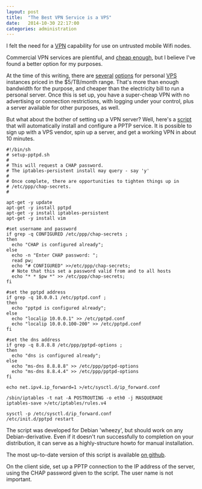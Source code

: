 ```yaml
---
layout: post
title:  "The Best VPN Service is a VPS"
date:   2014-10-30 22:17:00
categories: administration
---
```


I felt the need for a [VPN][] capability for use on untrusted mobile Wifi
nodes.

[VPN]: https://en.wikipedia.org/wiki/Virtual_private_network

Commercial VPN services are plentiful, and [cheap enough][], but I believe
I've found a better option for my purposes.

[cheap enough]: http://lifehacker.com/5935863/five-best-vpn-service-providers

At the time of this writing, there are [several][] [options][] for personal
[VPS][] instances priced in the $5/TB/month range. That's more than enough
bandwidth for the purpose, and cheaper than the electricity bill
to run a personal server. Once this is set up, you have a super-cheap VPN
with no advertising or connection restrictions, with logging under your
control, plus a server available for other purposes, as well.

[several]: https://www.digitalocean.com/pricing/
[options]: https://www.linode.com/pricing
[VPS]: http://en.wikipedia.org/wiki/Virtual_private_server

But what about the bother of setting up a VPN server? Well, here's a [script][]
that will automatically install and configure a PPTP service. 
It is possible to sign up with a VPS vendor, spin up a server, and get a
working VPN in about 10 minutes.

[script]: https://raw.githubusercontent.com/davesteele/server-setup-scripts/master/pptpd/setup-pptp.sh

    #!/bin/sh
    # setup-pptpd.sh
    #
    # This will request a CHAP password.
    # The iptables-persistent install may query - say 'y'
    #
    # Once complete, there are opportunities to tighten things up in
    # /etc/ppp/chap-secrets.
    #
    
    apt-get -y update
    apt-get -y install pptpd
    apt-get -y install iptables-persistent
    apt-get -y install vim
    
    #set username and password
    if grep -q CONFIGURED /etc/ppp/chap-secrets ;
    then
      echo "CHAP is configured already";
    else
      echo -n "Enter CHAP password: ";
      read pw;
      echo "# CONFIGURED" >>/etc/ppp/chap-secrets;
      # Note that this set a password valid from and to all hosts
      echo "* * $pw *" >> /etc/ppp/chap-secrets;
    fi
    
    #set the pptpd address
    if grep -q 10.0.0.1 /etc/pptpd.conf ;
    then
      echo "pptpd is configured already";
    else
      echo "localip 10.0.0.1" >> /etc/pptpd.conf
      echo "localip 10.0.0.100-200" >> /etc/pptpd.conf
    fi
    
    #set the dns address
    if grep -q 8.8.8.8 /etc/ppp/pptpd-options ;
    then
      echo "dns is configured already";
    else
      echo "ms-dns 8.8.8.8" >> /etc/ppp/pptpd-options
      echo "ms-dns 8.8.4.4" >> /etc/ppp/pptpd-options
    fi
    
    echo net.ipv4.ip_forward=1 >/etc/sysctl.d/ip_forward.conf
    
    /sbin/iptables -t nat -A POSTROUTING -o eth0 -j MASQUERADE
    iptables-save >/etc/iptables/rules.v4
    
    sysctl -p /etc/sysctl.d/ip_forward.conf
    /etc/init.d/pptpd restart

The script was developed for Debian 'wheezy', but should work on any
Debian-derivative. Even if it doesn't run successfully to completion on
your distribution, it can serve as a highly-structure howto for manual
installation.

The most up-to-date version of this script is available [on github][].

[on github]: https://github.com/davesteele/server-setup-scripts/blob/master/pptpd/setup-pptp.sh

On the client side, set up a PPTP connection to the IP address of the server,
using the CHAP password given to the script. The user name is not important.
